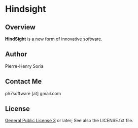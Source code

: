 # Hindsight


## Overview

**HindSight** is a new form of innovative software.


## Author

Pierre-Henry Soria


## Contact Me

ph7software [at] gmail.com


## License

[General Public License 3](http://www.gnu.org/licenses/gpl.html) or later; See also the LICENSE.txt file.
